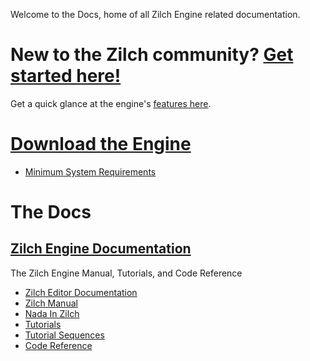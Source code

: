 Welcome to the Docs, home of all Zilch Engine related documentation. 

 # New to the Zilch community? [Get started here!](https://github.com/ZilchEngine/ZilchDocs/blob/master/getting_started.md)
Get a quick glance at the engine's [ features here](https://github.com/ZilchEngine/ZilchDocs/blob/master/getting_started/features.md). 

 #  [Download the Engine](http://downloadlauncher.zeroengine.io )
 - [ Minimum System Requirements](https://github.com/ZilchEngine/ZilchDocs/blob/master/getting_started/min_specs.md)

 #  The Docs
 ##  [Zilch Engine Documentation](https://github.com/ZilchEngine/ZilchDocs/blob/master/zilch_editor_documentation.md)
The Zilch Engine Manual, Tutorials, and Code Reference
 - [Zilch Editor Documentation](https://github.com/ZilchEngine/ZilchDocs/blob/master/zilch_editor_documentation.md)
  - [Zilch Manual](https://github.com/ZilchEngine/ZilchDocs/blob/master/zilch_editor_documentation/zilchmanual.md)
   - [Nada In Zilch](https://github.com/ZilchEngine/ZilchDocs/blob/master/zilch_editor_documentation/zilchmanual/nada_in_zero.md)
  - [Tutorials](https://github.com/ZilchEngine/ZilchDocs/blob/master/zilch_editor_documentation/tutorials.md)
   - [Tutorial Sequences](https://github.com/ZilchEngine/ZilchDocs/blob/master/zilch_editor_documentation/tutorials/tutorial_sequences.md)
 - [Code Reference](https://github.com/ZilchEngine/ZilchDocs/blob/master/code_reference.md)

